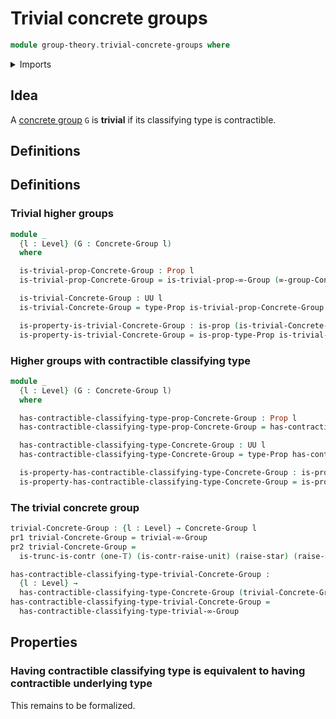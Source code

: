 # Trivial concrete groups

```agda
module group-theory.trivial-concrete-groups where
```

<details><summary>Imports</summary>

```agda
open import foundation.dependent-pair-types
open import foundation.identity-types
open import foundation.propositions
open import foundation.truncated-types
open import foundation.truncation-levels
open import foundation.contractible-types
open import foundation.unit-type
open import foundation.universe-levels

open import group-theory.concrete-groups
open import higher-group-theory.trivial-higher-groups
open import higher-group-theory.higher-groups
```

</details>

## Idea

A [concrete group](higher-group-theory.concrete-groups.md) `G` is **trivial** if
its classifying type is contractible.

## Definitions

## Definitions

### Trivial higher groups

```agda
module _
  {l : Level} (G : Concrete-Group l)
  where

  is-trivial-prop-Concrete-Group : Prop l
  is-trivial-prop-Concrete-Group = is-trivial-prop-∞-Group (∞-group-Concrete-Group G)

  is-trivial-Concrete-Group : UU l
  is-trivial-Concrete-Group = type-Prop is-trivial-prop-Concrete-Group

  is-property-is-trivial-Concrete-Group : is-prop (is-trivial-Concrete-Group)
  is-property-is-trivial-Concrete-Group = is-prop-type-Prop is-trivial-prop-Concrete-Group
```

### Higher groups with contractible classifying type

```agda
module _
  {l : Level} (G : Concrete-Group l)
  where

  has-contractible-classifying-type-prop-Concrete-Group : Prop l
  has-contractible-classifying-type-prop-Concrete-Group = has-contractible-classifying-type-prop-∞-Group (∞-group-Concrete-Group G)

  has-contractible-classifying-type-Concrete-Group : UU l
  has-contractible-classifying-type-Concrete-Group = type-Prop has-contractible-classifying-type-prop-Concrete-Group

  is-property-has-contractible-classifying-type-Concrete-Group : is-prop (has-contractible-classifying-type-Concrete-Group)
  is-property-has-contractible-classifying-type-Concrete-Group = is-prop-type-Prop has-contractible-classifying-type-prop-Concrete-Group
```

### The trivial concrete group

```agda
trivial-Concrete-Group : {l : Level} → Concrete-Group l
pr1 trivial-Concrete-Group = trivial-∞-Group
pr2 trivial-Concrete-Group =
  is-trunc-is-contr (one-𝕋) (is-contr-raise-unit) (raise-star) (raise-star)

has-contractible-classifying-type-trivial-Concrete-Group :
  {l : Level} →
  has-contractible-classifying-type-Concrete-Group (trivial-Concrete-Group {l})
has-contractible-classifying-type-trivial-Concrete-Group =
  has-contractible-classifying-type-trivial-∞-Group
```

## Properties

### Having contractible classifying type is equivalent to having contractible underlying type

This remains to be formalized.
